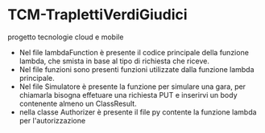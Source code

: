 # TCM-TraplettiVerdiGiudici
  progetto tecnologie cloud e mobile
-  Nel file lambdaFunction è presente il codice principale della funzione lambda, che smista in base al tipo di richiesta che riceve. 
- Nel file funzioni sono presenti funzioni utilizzate dalla funzione lambda principale.
- Nel file Simulatore è presente la funzione per simulare una gara, per chiamarla bisogna effetuare una richiesta PUT e inserirvi un body contenente almeno un ClassResult.
- nella classe Authorizer è presente il file py contente la funzione lambda per l'autorizzazione
